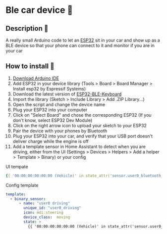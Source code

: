 # Ble car device 🚗
## Description 📝
A really small Arduino code to let an [ESP32](https://amzn.to/44BPk0g) sit in your car and show up as a BLE device so that your phone can connect to it and monitor if you are in your car

## How to install 🚀
1. [Download Arduino IDE](https://www.arduino.cc/en/software)
2. Add ESP32 in your device library (Tools > Board > Board Manager > Install esp32 by Espressif Systems)
3. Download the latest version of [ESP32-BLE-Keyboard](https://github.com/T-vK/ESP32-BLE-Keyboard/releases)
4. Import the library (Sketch > Include Library > Add .ZIP Library...)
5. Open the script and change the device name
6. Plug your ESP32 into your computer
7. Click on "Select Board" and chose the corresponding ESP32 (If you don't know, select ESP32 Dev Module)
8. Click on the right arrow icon to upload your sketch to your ESP32
9. Pair the device with your phones by Bluetooth
10. Plug your ESP32 into your car, and verify that your USB port doesn't deliver charge while the engine is off
11. Add a template sensor in Home Assistant to detect when you are driving, either from the UI (Settings > Devices > Helpers > Add a helper > Template > Binary) or your config

UI tempate
```yaml
{{ '00:00:00:00:00:00 (Vehicle)' in state_attr('sensor.user0_bluetooth_connection', 'connected_paired_devices') }}
```
Config template
```yaml
template:
  - binary_sensor:
      - name: "user0 driving"
        unique_id: "user0_driving"
        icon: mdi:steering
        device_class:  moving
        state: >
          {{ '00:00:00:00:00:00 (Vehicle)' in state_attr('sensor.user0_bluetooth_connection', 'connected_paired_devices') }}
```
